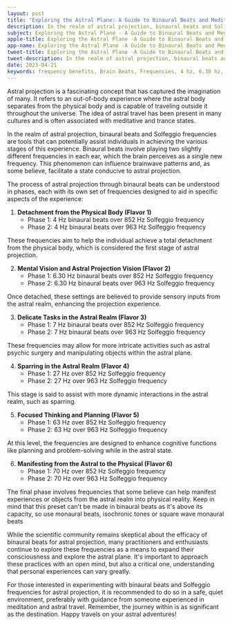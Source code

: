 ```yaml
---
layout: post
title: "Exploring the Astral Plane: A Guide to Binaural Beats and Meditation [updated]"
description: In the realm of astral projection, binaural beats and Solfeggio frequencies are tools that can potentially assist individuals in achieving the various stages of this experience. 
subject: Exploring the Astral Plane - A Guide to Binaural Beats and Meditation [updated]
apple-title: Exploring the Astral Plane -A Guide to Binaural Beats and Meditation [updated]
app-name: Exploring the Astral Plane -A Guide to Binaural Beats and Meditation [updated]
tweet-title: Exploring the Astral Plane -A Guide to Binaural Beats and Meditation [updated]
tweet-description: In the realm of astral projection, binaural beats and Solfeggio frequencies are tools that can potentially assist individuals in achieving the various stages of this experience. 
date: 2023-04-21
keywords: frequency benefits, Brain Beats, Frequencies, 4 hz, 6.30 hz, 7 hz, 27 hz, 63 hz , 70 hz, brainwave entrainment, sound therapy, Astral projection, Astral realm, healing, binaural beats
---
```



Astral projection is a fascinating concept that has captured the imagination of many. It refers to an out-of-body experience where the astral body separates from the physical body and is capable of traveling outside it throughout the universe. The idea of astral travel has been present in many cultures and is often associated with meditative and trance states.

In the realm of astral projection, binaural beats and Solfeggio frequencies are tools that can potentially assist individuals in achieving the various stages of this experience. Binaural beats involve playing two slightly different frequencies in each ear, which the brain perceives as a single new frequency. This phenomenon can influence brainwave patterns and, as some believe, facilitate a state conducive to astral projection.

The process of astral projection through binaural beats can be understood in phases, each with its own set of frequencies designed to aid in specific aspects of the experience:

1. **Detachment from the Physical Body (Flavor 1)**
   - Phase 1: 4 Hz binaural beats over 852 Hz Solfeggio frequency
   - Phase 2: 4 Hz binaural beats over 963 Hz Solfeggio frequency

These frequencies aim to help the individual achieve a total detachment from the physical body, which is considered the first stage of astral projection.

2. **Mental Vision and Astral Projection Vision (Flavor 2)**
   - Phase 1: 6.30 Hz binaural beats over 852 Hz Solfeggio frequency
   - Phase 2: 6.30 Hz binaural beats over 963 Hz Solfeggio frequency

Once detached, these settings are believed to provide sensory inputs from the astral realm, enhancing the projection experience.

3. **Delicate Tasks in the Astral Realm (Flavor 3)**
   - Phase 1: 7 Hz binaural beats over 852 Hz Solfeggio frequency
   - Phase 2: 7 Hz binaural beats over 963 Hz Solfeggio frequency

These frequencies may allow for more intricate activities such as astral psychic surgery and manipulating objects within the astral plane.

4. **Sparring in the Astral Realm (Flavor 4)**
   - Phase 1: 27 Hz over 852 Hz Solfeggio frequency
   - Phase 2: 27 Hz over 963 Hz Solfeggio frequency

This stage is said to assist with more dynamic interactions in the astral realm, such as sparring.

5. **Focused Thinking and Planning (Flavor 5)**
   - Phase 1: 63 Hz over 852 Hz Solfeggio frequency
   - Phase 2: 63 Hz over 963 Hz Solfeggio frequency

At this level, the frequencies are designed to enhance cognitive functions like planning and problem-solving while in the astral state.

6. **Manifesting from the Astral to the Physical (Flavor 6)**
   - Phase 1: 70 Hz over 852 Hz Solfeggio frequency
   - Phase 2: 70 Hz over 963 Hz Solfeggio frequency

The final phase involves frequencies that some believe can help manifest experiences or objects from the astral realm into physical reality. Keep in mind that this preset can't be made in binaural beats as it's above its capacity, so use monaural beats, isochronic tones or square wave monaural beats

While the scientific community remains skeptical about the efficacy of binaural beats for astral projection, many practitioners and enthusiasts continue to explore these frequencies as a means to expand their consciousness and explore the astral plane. It's important to approach these practices with an open mind, but also a critical one, understanding that personal experiences can vary greatly.

For those interested in experimenting with binaural beats and Solfeggio frequencies for astral projection, it is recommended to do so in a safe, quiet environment, preferably with guidance from someone experienced in meditation and astral travel. Remember, the journey within is as significant as the destination. Happy travels on your astral adventures!
